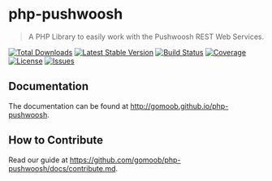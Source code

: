 # php-pushwoosh

> A PHP Library to easily work with the Pushwoosh REST Web Services.

[![Total Downloads](https://img.shields.io/packagist/dt/gomoob/php-pushwoosh.svg?style=flat)](https://packagist.org/packages/gomoob/php-pushwoosh) 
[![Latest Stable Version](https://img.shields.io/github/release/gomoob/php-pushwoosh.svg?style=flat)](https://packagist.org/packages/gomoob/php-pushwoosh) 
[![Build Status](https://img.shields.io/travis/gomoob/php-pushwoosh.svg?style=flat)](https://travis-ci.org/gomoob/php-pushwoosh)
[![Coverage](https://img.shields.io/coveralls/gomoob/php-pushwoosh.svg?style=flat)](https://coveralls.io/r/gomoob/php-pushwoosh?branch=master)
[![License](https://img.shields.io/packagist/l/gomoob/php-pushwoosh.svg?style=flat)](https://packagist.org/packages/gomoob/php-pushwoosh)
[![Issues](https://img.shields.io/github/issues/gomoob/php-pushwoosh.svg?style=flat)](https://github.com/gomoob/php-pushwoosh/issues)

## Documentation

The documentation can be found at http://gomoob.github.io/php-pushwoosh.

## How to Contribute

Read our guide at https://github.com/gomoob/php-pushwoosh/docs/contribute.md.

